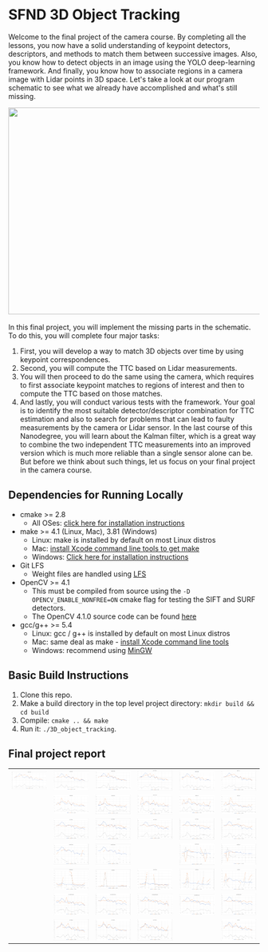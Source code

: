 # SFND 3D Object Tracking

Welcome to the final project of the camera course. By completing all the lessons, you now have a solid understanding of keypoint detectors, descriptors, and methods to match them between successive images. Also, you know how to detect objects in an image using the YOLO deep-learning framework. And finally, you know how to associate regions in a camera image with Lidar points in 3D space. Let's take a look at our program schematic to see what we already have accomplished and what's still missing.

<img src="images/course_code_structure.png" width="779" height="414" />

In this final project, you will implement the missing parts in the schematic. To do this, you will complete four major tasks: 
1. First, you will develop a way to match 3D objects over time by using keypoint correspondences. 
2. Second, you will compute the TTC based on Lidar measurements. 
3. You will then proceed to do the same using the camera, which requires to first associate keypoint matches to regions of interest and then to compute the TTC based on those matches. 
4. And lastly, you will conduct various tests with the framework. Your goal is to identify the most suitable detector/descriptor combination for TTC estimation and also to search for problems that can lead to faulty measurements by the camera or Lidar sensor. In the last course of this Nanodegree, you will learn about the Kalman filter, which is a great way to combine the two independent TTC measurements into an improved version which is much more reliable than a single sensor alone can be. But before we think about such things, let us focus on your final project in the camera course. 

## Dependencies for Running Locally
* cmake >= 2.8
  * All OSes: [click here for installation instructions](https://cmake.org/install/)
* make >= 4.1 (Linux, Mac), 3.81 (Windows)
  * Linux: make is installed by default on most Linux distros
  * Mac: [install Xcode command line tools to get make](https://developer.apple.com/xcode/features/)
  * Windows: [Click here for installation instructions](http://gnuwin32.sourceforge.net/packages/make.htm)
* Git LFS
  * Weight files are handled using [LFS](https://git-lfs.github.com/)
* OpenCV >= 4.1
  * This must be compiled from source using the `-D OPENCV_ENABLE_NONFREE=ON` cmake flag for testing the SIFT and SURF detectors.
  * The OpenCV 4.1.0 source code can be found [here](https://github.com/opencv/opencv/tree/4.1.0)
* gcc/g++ >= 5.4
  * Linux: gcc / g++ is installed by default on most Linux distros
  * Mac: same deal as make - [install Xcode command line tools](https://developer.apple.com/xcode/features/)
  * Windows: recommend using [MinGW](http://www.mingw.org/)

## Basic Build Instructions

1. Clone this repo.
2. Make a build directory in the top level project directory: `mkdir build && cd build`
3. Compile: `cmake .. && make`
4. Run it: `./3D_object_tracking`.

## Final project report

| | | | | | |
|:-------------:|:-------------:|:-------------:|:-------------:|:-------------:|:-------------:|
|<img src="./result_plots/AKAZE-AKAZE.PNG" width="300"/>|<img src="./result_plots/AKAZE-BRIEF.PNG" width="300"/>|<img src="./result_plots/AKAZE-BRISK.PNG" width="300"/>|<img src="./result_plots/AKAZE-FREAK.PNG" width="300"/>|<img src="./result_plots/AKAZE-ORB.PNG" width="300"/>|<img src="./result_plots/AKAZE-SIFT.PNG" width="300"/>|
| |<img src="./result_plots/BRISK-BRIEF.PNG" width="300"/>|<img src="./result_plots/BRISK-BRISK.PNG" width="300"/>|<img src="./result_plots/BRISK-FREAK.PNG" width="300"/>|<img src="./result_plots/BRISK-ORB.PNG" width="300"/>|<img src="./result_plots/BRISK-SIFT.PNG" width="300"/>|
| |<img src="./result_plots/FAST-BRIEF.PNG" width="300"/>|<img src="./result_plots/FAST-BRISK.PNG" width="300"/>|<img src="./result_plots/FAST-FREAK.PNG" width="300"/>|<img src="./result_plots/FAST-ORB.PNG" width="300"/>|<img src="./result_plots/FAST-SIFT.PNG" width="300"/>|
| |<img src="./result_plots/HARRIS-BRIEF.PNG" width="300"/>|<img src="./result_plots/HARRIS-BRISK.PNG" width="300"/>| |<img src="./result_plots/HARRIS-ORB.PNG" width="300"/>|<img src="./result_plots/HARRIS-SIFT.PNG" width="300"/>|
| |<img src="./result_plots/ORB-BRIEF.PNG" width="300"/>|<img src="./result_plots/ORB-BRISK.PNG" width="300"/>|<img src="./result_plots/ORB-FREAK.PNG" width="300"/>|<img src="./result_plots/ORB-ORB.PNG" width="300"/>|<img src="./result_plots/ORB-SIFT.PNG" width="300"/>|
| |<img src="./result_plots/SHITOMASI-BRIEF.PNG" width="300"/>|<img src="./result_plots/SHITOMASI-BRISK.PNG" width="300"/>|<img src="./result_plots/SHITOMASI-FREAK.PNG" width="300"/>|<img src="./result_plots/SHITOMASI-ORB.PNG" width="300"/>|<img src="./result_plots/SHITOMASI-SIFT.PNG" width="300"/>|
| |<img src="./result_plots/SIFT-BRIEF.PNG" width="300"/>|<img src="./result_plots/SIFT-BRISK.PNG" width="300"/>|<img src="./result_plots/SIFT-FREAK.PNG" width="300"/>| |<img src="./result_plots/SIFT-SIFT.PNG" width="300"/>|
